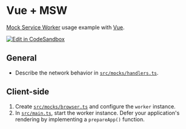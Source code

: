 # Vue + MSW

[Mock Service Worker](https://github.com/mswjs/msw) usage example with [Vue](https://github.com/vuejs/).

[![Edit in CodeSandbox](https://assets.codesandbox.io/github/button-edit-lime.svg)](https://codesandbox.io/p/sandbox/github/mswjs/examples-new/tree/main/examples/with-vue)

## General

- Describe the network behavior in [`src/mocks/handlers.ts`](./src/mocks/handlers.ts).

## Client-side

1. Create [`src/mocks/browser.ts`](./src/mocks/browser.ts) and configure the `worker` instance.
1. In [`src/main.ts`](./src/main.ts), start the worker instance. Defer your application's rendering by implementing a `prepareApp()` function.
